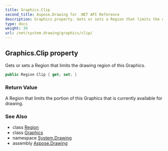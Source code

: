 ```yaml
---
title: Graphics.Clip
second_title: Aspose.Drawing for .NET API Reference
description: Graphics property. Gets or sets a Region that limits the drawing region of this Graphics
type: docs
weight: 30
url: /net/system.drawing/graphics/clip/
---
```

## Graphics.Clip property

Gets or sets a Region that limits the drawing region of this Graphics.

```csharp
public Region Clip { get; set; }
```

### Return Value

A Region that limits the portion of this Graphics that is currently available for drawing.

### See Also

* class [Region](../../region/)
* class [Graphics](../)
* namespace [System.Drawing](../../graphics/)
* assembly [Aspose.Drawing](../../../)


